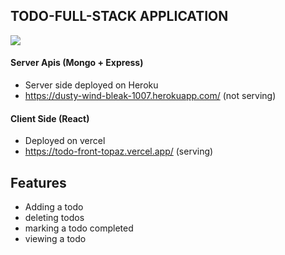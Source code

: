 ## TODO-FULL-STACK APPLICATION
![](https://img.shields.io/github/forks/sharangahirekar1/todo-full-stack)
#### Server Apis (Mongo + Express)
- Server side deployed on Heroku
- https://dusty-wind-bleak-1007.herokuapp.com/ (not serving)
#### Client Side (React)
- Deployed on vercel
- https://todo-front-topaz.vercel.app/ (serving)

## Features
- Adding a todo
- deleting todos
- marking a todo completed
- viewing a todo

